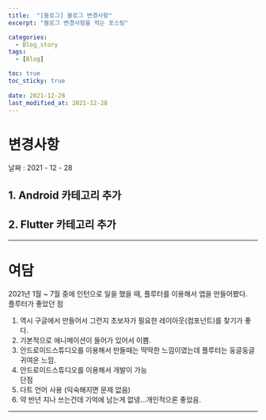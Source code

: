 ```yaml
---
title:  "[블로그] 블로그 변경사항"
excerpt: "블로그 변경사항을 적는 포스팅"

categories:
  - Blog_story
tags:
  - [Blog]

toc: true
toc_sticky: true
 
date: 2021-12-28
last_modified_at: 2021-12-28
---
```


# 변경사항

날짜 : 2021 - 12 - 28  

## 1. Android 카테고리 추가


## 2. Flutter 카테고리 추가


---

# 여담 

2021년 1월 ~ 7월 중에 인턴으로 일을 했을 때, 플루터를 이용해서 앱을 만들어봤다.  
플루터가 좋았던 점  
1. 역시 구글에서 만들어서 그런지 초보자가 필요한 레이아웃(컴포넌트)를 찾기가 좋다.  
2. 기본적으로 애니메이션이 들어가 있어서 이쁨.  
3. 안드로이드스튜디오를 이용해서 만들때는 딱딱한 느낌이였는데 플루터는 둥글둥글 귀여운 느낌.  
4. 안드로이드스튜디오를 이용해서 개발이 가능  
단점
1. 다트 언어 사용 (익숙해지면 문제 없음)  
2. 약 반년 지나 쓰는건데 기억에 남는게 없넹...개인적으론 좋았음.  

---

